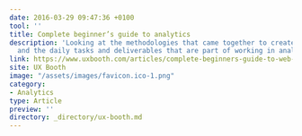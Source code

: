 ```yaml
---
date: 2016-03-29 09:47:36 +0100
tool: ''
title: Complete beginner’s guide to analytics
description: 'Looking at the methodologies that came together to create analytics
  and the daily tasks and deliverables that are part of working in analytics for UX. '
link: https://www.uxbooth.com/articles/complete-beginners-guide-to-web-analytics-and-measurement/
site: UX Booth
image: "/assets/images/favicon.ico-1.png"
category:
- Analytics
type: Article
preview: ''
directory: _directory/ux-booth.md
---
```

